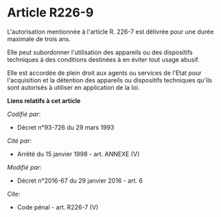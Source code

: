 # Article R226-9

L'autorisation mentionnée à l'article R. 226-7 est délivrée pour une durée maximale de trois ans. 

Elle peut subordonner l'utilisation des appareils ou des dispositifs techniques à des conditions destinées à en éviter tout
usage abusif. 

Elle est accordée de plein droit aux agents ou services de l'Etat pour l'acquisition et la détention des appareils ou
dispositifs techniques qu'ils sont autorisés à utiliser en application de la loi.

**Liens relatifs à cet article**

_Codifié par_:

  - Décret n°93-726 du 29 mars 1993

_Cité par_:

  - Arrêté du 15 janvier 1998 - art. ANNEXE (V)

_Modifié par_:

  - Décret n°2016-67 du 29 janvier 2016 - art. 6

_Cite_:

  - Code pénal - art. R226-7 (V)
